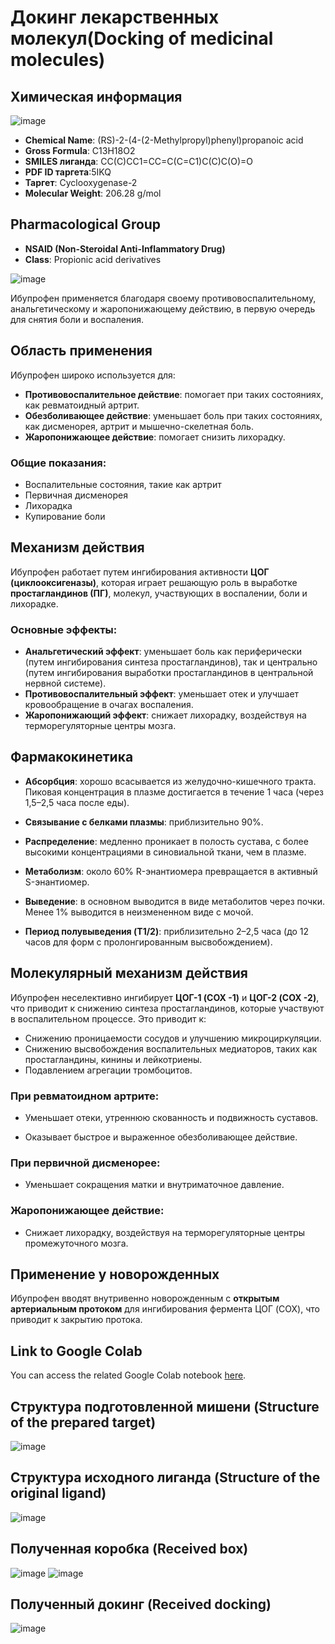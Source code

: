 # Докинг лекарственных молекул(Docking of medicinal molecules)

## Химическая информация
![image](https://github.com/user-attachments/assets/484ae81b-227c-4457-9059-e1dda6f758c6)

- **Chemical Name**: (RS)-2-(4-(2-Methylpropyl)phenyl)propanoic acid
- **Gross Formula**: C13H18O2
- **SMILES лиганда**: CC(C)CC1=CC=C(C=C1)C(C)C(O)=O
- **PDF ID таргета**:5IKQ
- **Таргет**: Cyclooxygenase-2
- **Molecular Weight**: 206.28 g/mol


## Pharmacological Group

- **NSAID (Non-Steroidal Anti-Inflammatory Drug)**
- **Class**: Propionic acid derivatives

![image](https://github.com/user-attachments/assets/f2f0ede4-16cd-4e47-ba2d-87ceee093e76)

Ибупрофен применяется благодаря своему противовоспалительному, анальгетическому и жаропонижающему действию, в первую очередь для снятия боли и воспаления.

## Область применения

Ибупрофен широко используется для:
- **Противовоспалительное действие**: помогает при таких состояниях, как ревматоидный артрит.
- **Обезболивающее действие**: уменьшает боль при таких состояниях, как дисменорея, артрит и мышечно-скелетная боль.
- **Жаропонижающее действие**: помогает снизить лихорадку.

### Общие показания:
- Воспалительные состояния, такие как артрит
- Первичная дисменорея
- Лихорадка
- Купирование боли

## Механизм действия

Ибупрофен работает путем ингибирования активности **ЦОГ (циклооксигеназы)**, которая играет решающую роль в выработке **простагландинов (ПГ)**, молекул, участвующих в воспалении, боли и лихорадке.

### Основные эффекты:
- **Анальгетический эффект**: уменьшает боль как периферически (путем ингибирования синтеза простагландинов), так и центрально (путем ингибирования выработки простагландинов в центральной нервной системе).
- **Противовоспалительный эффект**: уменьшает отек и улучшает кровообращение в очагах воспаления.
- **Жаропонижающий эффект**: снижает лихорадку, воздействуя на терморегуляторные центры мозга.

## Фармакокинетика

- **Абсорбция**: хорошо всасывается из желудочно-кишечного тракта. Пиковая концентрация в плазме достигается в течение 1 часа (через 1,5–2,5 часа после еды).
- **Связывание с белками плазмы**: приблизительно 90%.
- **Распределение**: медленно проникает в полость сустава, с более высокими концентрациями в синовиальной ткани, чем в плазме.
- **Метаболизм**: около 60% R-энантиомера превращается в активный S-энантиомер.
- **Выведение**: в основном выводится в виде метаболитов через почки. Менее 1% выводится в неизмененном виде с мочой.

- **Период полувыведения (T1/2)**: приблизительно 2–2,5 часа (до 12 часов для форм с пролонгированным высвобождением).

## Молекулярный механизм действия

Ибупрофен неселективно ингибирует **ЦОГ-1 (COX -1)** и **ЦОГ-2 (COX -2)**, что приводит к снижению синтеза простагландинов, которые участвуют в воспалительном процессе. Это приводит к:
- Снижению проницаемости сосудов и улучшению микроциркуляции.
- Снижению высвобождения воспалительных медиаторов, таких как простагландины, кинины и лейкотриены.
- Подавлением агрегации тромбоцитов.

### При ревматоидном артрите:
- Уменьшает отеки, утреннюю скованность и подвижность суставов.

- Оказывает быстрое и выраженное обезболивающее действие.

### При первичной дисменорее:
- Уменьшает сокращения матки и внутриматочное давление.

### Жаропонижающее действие:
- Снижает лихорадку, воздействуя на терморегуляторные центры промежуточного мозга.

## Применение у новорожденных

Ибупрофен вводят внутривенно новорожденным с **открытым артериальным протоком** для ингибирования фермента ЦОГ (COX), что приводит к закрытию протока.

## Link to Google Colab

You can access the related Google Colab notebook [here](https://colab.research.google.com/drive/18F2vUBaFtcTfaFynxHcnV7cl3fwSwQk-?usp=sharing).


## Структура подготовленной мишени (Structure of the prepared target)
![image](https://github.com/user-attachments/assets/ab99823c-8117-4c72-b6d9-d2efdda13eca)

## Структура исходного лиганда (Structure of the original ligand)
![image](https://github.com/user-attachments/assets/2ab92a53-dd9a-4a6b-a674-603f3bb8bb16)

## Полученная коробка (Received box)
![image](https://github.com/user-attachments/assets/d2dbc456-0c1c-43d5-8bbd-f1f28e58c548)
![image](https://github.com/user-attachments/assets/b50db7df-a947-460e-bdfc-80b60a02f24a)

## Полученный докинг (Received docking)
![image](https://github.com/user-attachments/assets/253e803a-7d2d-49ad-99be-ff5ed3951619)


